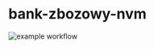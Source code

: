 # bank-zbozowy-nvm
![example workflow](https://github.com/<user>/<repo>/actions/workflows/<file>/badge.svg)
